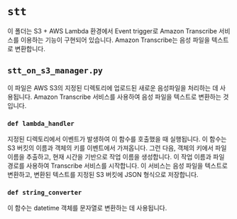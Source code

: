 # `stt`
이 폴더는 S3 + AWS Lambda 환경에서 Event trigger로 Amazon Transcribe 서비스를 이용하는 기능이 구현되어 있습니다. 
Amazon Transcribe는 음성 파일을 텍스트로 변환합니다.

## `stt_on_s3_manager.py`

이 파일은 AWS S3의 지정된 디렉토리에 업로드된 새로운 음성파일을 처리하는 데 사용됩니다. Amazon Transcribe 서비스를 사용하여 음성 파일을 텍스트로 변환하는 것입니다.

### `def lambda_handler`

지정된 디렉토리에서 이벤트가 발생하여 이 함수를 호출했을 때 실행됩니다.
이 함수는 S3 버킷의 이름과 객체의 키를 이벤트에서 가져옵니다.
그런 다음, 객체의 키에서 파일 이름을 추출하고, 현재 시간을 기반으로 작업 이름을 생성합니다.
이 작업 이름과 파일 경로를 사용하여 Transcribe 서비스를 시작합니다.
이 서비스는 음성 파일을 텍스트로 변환하고, 변환된 텍스트를 지정된 S3 버킷에 JSON 형식으로 저장합니다.

### `def string_converter`

이 함수는 datetime 객체를 문자열로 변환하는 데 사용됩니다.